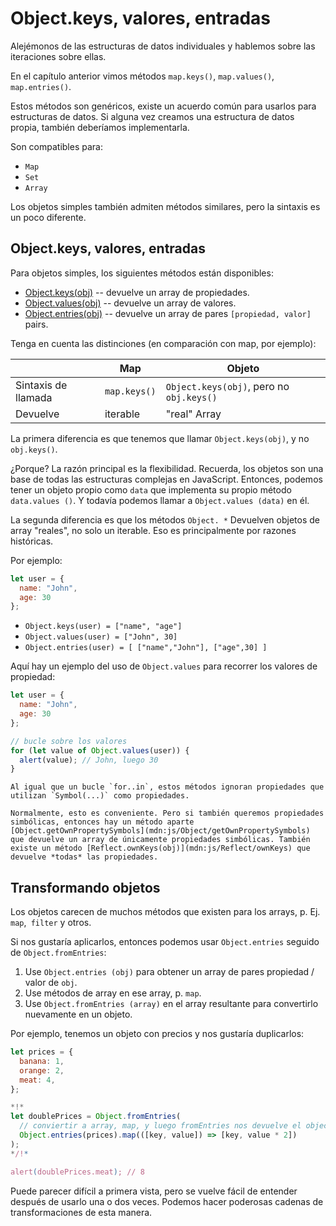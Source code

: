 
# Object.keys, valores, entradas

Alejémonos de las estructuras de datos individuales y hablemos sobre las iteraciones sobre ellas.

En el capítulo anterior vimos métodos `map.keys()`, `map.values()`, `map.entries()`.

Estos métodos son genéricos, existe un acuerdo común para usarlos para estructuras de datos. Si alguna vez creamos una estructura de datos propia, también deberíamos implementarla.

Son compatibles para:

- `Map`
- `Set`
- `Array`

Los objetos simples también admiten métodos similares, pero la sintaxis es un poco diferente.

## Object.keys, valores, entradas

Para objetos simples, los siguientes métodos están disponibles:

- [Object.keys(obj)](mdn:js/Object/keys) -- devuelve un array de propiedades.
- [Object.values(obj)](mdn:js/Object/values) -- devuelve un array de valores.
- [Object.entries(obj)](mdn:js/Object/entries) -- devuelve un array de pares `[propiedad, valor]` pairs.

Tenga en cuenta las distinciones (en comparación con map, por ejemplo):

|             | Map              | Objeto       |
|-------------|------------------|--------------|
| Sintaxis de llamada | `map.keys()`     | `Object.keys(obj)`, pero no `obj.keys()` |             
| Devuelve    | iterable    | "real" Array                     |

La primera diferencia es que tenemos que llamar `Object.keys(obj)`, y no `obj.keys()`.

¿Porque? La razón principal es la flexibilidad. Recuerda, los objetos son una base de todas las estructuras complejas en JavaScript. Entonces, podemos tener un objeto propio como `data` que implementa su propio método ` data.values () `. Y todavía podemos llamar a `Object.values (data)` en él. 

La segunda diferencia es que los métodos `Object. *` Devuelven objetos de array "reales", no solo un iterable. Eso es principalmente por razones históricas.

Por ejemplo:

```js
let user = {
  name: "John",
  age: 30
};
```

- `Object.keys(user) = ["name", "age"]`
- `Object.values(user) = ["John", 30]`
- `Object.entries(user) = [ ["name","John"], ["age",30] ]`

Aquí hay un ejemplo del uso de `Object.values` para recorrer los valores de propiedad:

```js run
let user = {
  name: "John",
  age: 30
};

// bucle sobre los valores
for (let value of Object.values(user)) {
  alert(value); // John, luego 30
}
```

```warn header="Object.keys/values/entries ignoran propiedades simbólicas"
Al igual que un bucle `for..in`, estos métodos ignoran propiedades que utilizan `Symbol(...)` como propiedades.

Normalmente, esto es conveniente. Pero si también queremos propiedades simbólicas, entonces hay un método aparte [Object.getOwnPropertySymbols](mdn:js/Object/getOwnPropertySymbols) que devuelve un array de únicamente propiedades simbólicas. También existe un método [Reflect.ownKeys(obj)](mdn:js/Reflect/ownKeys) que devuelve *todas* las propiedades.
```


## Transformando objetos

Los objetos carecen de muchos métodos que existen para los arrays, p. Ej. `map`,` filter` y otros.

Si nos gustaría aplicarlos, entonces podemos usar `Object.entries` seguido de `Object.fromEntries`:

1. Use `Object.entries (obj)` para obtener un array de pares propiedad / valor de `obj`.
2. Use métodos de array en ese array, p. `map`.
3. Use `Object.fromEntries (array)` en el array resultante para convertirlo nuevamente en un objeto.

Por ejemplo, tenemos un objeto con precios y nos gustaría duplicarlos:

```js run
let prices = {
  banana: 1,
  orange: 2,
  meat: 4,
};

*!*
let doublePrices = Object.fromEntries(
  // conviertir a array, map, y luego fromEntries nos devuelve el objecto
  Object.entries(prices).map(([key, value]) => [key, value * 2])
);
*/!*

alert(doublePrices.meat); // 8
```   

Puede parecer difícil a primera vista, pero se vuelve fácil de entender después de usarlo una o dos veces. Podemos hacer poderosas cadenas de transformaciones de esta manera. 
